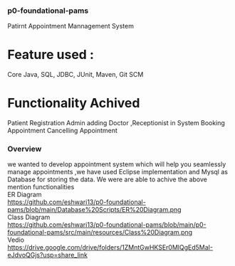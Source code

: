 ### p0-foundational-pams ###
Patirnt Appointment Mannagement System

# Feature used :
Core Java,
SQL,
JDBC,
JUnit,
Maven,
Git SCM

# Functionality Achived
Patient Registration
Admin adding Doctor ,Receptionist in System
Booking Appointment
Cancelling Appointment

### Overview ###
we wanted to develop appointment system which will help you seamlessly manage appointments ,we have used Eclipse implementation and Mysql as Database for storing the data. We were are able to achive the above mention functionalities <br>
ER Diagram <br> https://github.com/eshwari13/p0-foundational-pams/blob/main/Database%20Scripts/ER%20Diagram.png<br>
Class Diagram <br> https://github.com/eshwari13/p0-foundational-pams/blob/main/p0-foundational-pams/src/main/resources/Class%20Diagram.png<br>
Vedio <br> https://drive.google.com/drive/folders/1ZMntGwHKSEr0MlQgEd5MaI-eJdvoQGjs?usp=share_link


